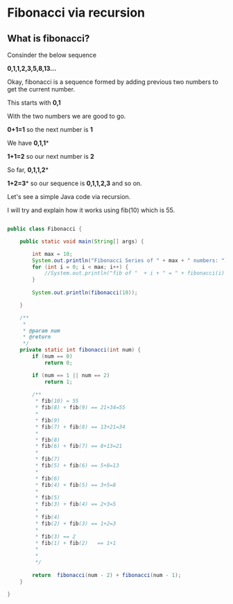 # Fibonacci via recursion

## What is fibonacci?

Consinder the below sequence

**0,1,1,2,3,5,8,13...**

Okay, fibonacci is a sequence formed by adding previous two numbers to get the current number.

This starts with **0,1**

With the two numbers we are good to go.

**0+1=1** so the next number is **1**

We have **0,1,1***

**1+1=2** so our next number is **2**

So far, **0,1,1,2***

**1+2=3*** so our sequence is **0,1,1,2,3** and so on.

Let's see a simple Java code via recursion.

I will try and explain how it works using fib(10) which is 55.


```java

public class Fibonacci {

	public static void main(String[] args) {

		int max = 10;
		System.out.println("Fibonacci Series of " + max + " numbers: ");
		for (int i = 0; i < max; i++) {
			//System.out.println("fib of "  + i + " = " + fibonacci(i) );
		}
		
		System.out.println(fibonacci(10));

	}

	/**
	 * 
	 * @param num
	 * @return
	 */
	private static int fibonacci(int num) {
		if (num == 0)
			return 0;

		if (num == 1 || num == 2)
			return 1;
		
		/**
		 * fib(10) = 55
		 * fib(8) + fib(9) == 21+34=55
		 * 
		 * fib(9)
		 * fib(7) + fib(8) == 13+21=34
		 * 
		 * fib(8) 
		 * fib(6) + fib(7) == 8+13=21
		 * 
		 * fib(7)
		 * fib(5) + fib(6) == 5+8=13
		 * 
		 * fib(6)
		 * fib(4) + fib(5) == 3+5=8
		 * 
		 * fib(5)
		 * fib(3) + fib(4) == 2+3=5
		 * 
		 * fib(4)
		 * fib(2) + fib(3) == 1+2=3
		 * 
		 * fib(3) == 2
		 * fib(1) + fib(2)   == 1+1
		 * 
		 * 
		 */
		
		return  fibonacci(num - 2) + fibonacci(num - 1);
	}

}
```
